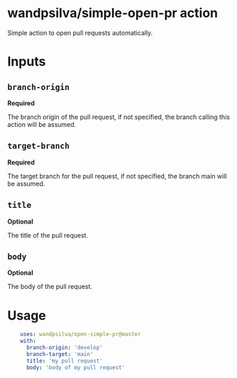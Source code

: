# wandpsilva/simple-open-pr action

Simple action to open pull requests automatically.

# **Inputs**

## `branch-origin`

**Required** 

The branch origin of the pull request, if not specified, the branch calling this action will be assumed.

## `target-branch`

**Required** 

The target branch for the pull request, if not specified, the branch main will be assumed.

## `title`

**Optional** 

The title of the pull request.

## `body`

**Optional** 

The body of the pull request.


# **Usage**
```yaml
    uses: wandpsilva/open-simple-pr@master
    with:
      branch-origin: 'develop'
      branch-target: 'main'
      title: 'my pull request'
      body: 'body of my pull request'
```
